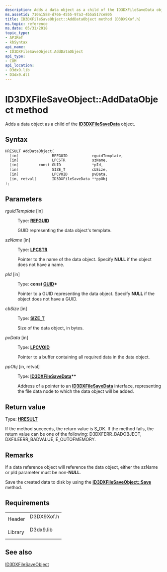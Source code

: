 ```yaml
---
description: Adds a data object as a child of the ID3DXFileSaveData object.
ms.assetid: 710a1588-d766-4555-97a3-4b5a517ce805
title: ID3DXFileSaveObject::AddDataObject method (D3DX9Xof.h)
ms.topic: reference
ms.date: 05/31/2018
topic_type: 
- APIRef
- kbSyntax
api_name: 
- ID3DXFileSaveObject.AddDataObject
api_type: 
- COM
api_location: 
- D3dx9.lib
- D3dx9.dll
---
```


# ID3DXFileSaveObject::AddDataObject method

Adds a data object as a child of the [**ID3DXFileSaveData**](id3dxfilesavedata.md) object.

## Syntax


```C++
HRESULT AddDataObject(
  [in]               REFGUID           rguidTemplate,
  [in]               LPCSTR            szName,
  [in]         const GUID              *pId,
  [in]               SIZE_T            cbSize,
  [in]               LPCVOID           pvData,
  [in, retval]       ID3DXFileSaveData **ppObj
);
```



## Parameters

<dl> <dt>

*rguidTemplate* \[in\]
</dt> <dd>

Type: **[REFGUID](/openspecs/windows_protocols/ms-oaut/6e7d7108-c213-40bc-8294-ac13fe68fd50)**

GUID representing the data object's template.

</dd> <dt>

*szName* \[in\]
</dt> <dd>

Type: **[**LPCSTR**](../winprog/windows-data-types.md)**

Pointer to the name of the data object. Specify **NULL** if the object does not have a name.

</dd> <dt>

*pId* \[in\]
</dt> <dd>

Type: **const [**GUID**](guid.md)\***

Pointer to a GUID representing the data object. Specify **NULL** if the object does not have a GUID.

</dd> <dt>

*cbSize* \[in\]
</dt> <dd>

Type: **[**SIZE\_T**](../winprog/windows-data-types.md)**

Size of the data object, in bytes.

</dd> <dt>

*pvData* \[in\]
</dt> <dd>

Type: **[**LPCVOID**](../winprog/windows-data-types.md)**

Pointer to a buffer containing all required data in the data object.

</dd> <dt>

*ppObj* \[in, retval\]
</dt> <dd>

Type: **[**ID3DXFileSaveData**](id3dxfilesavedata.md)\*\***

Address of a pointer to an [**ID3DXFileSaveData**](id3dxfilesavedata.md) interface, representing the file data node to which the data object will be added.

</dd> </dl>

## Return value

Type: **[**HRESULT**](https://msdn.microsoft.com/library/Bb401631(v=MSDN.10).aspx)**

If the method succeeds, the return value is S\_OK. If the method fails, the return value can be one of the following: D3DXFERR\_BADOBJECT, DXFILEERR\_BADVALUE, E\_OUTOFMEMORY.

## Remarks

If a data reference object will reference the data object, either the szName or pId parameter must be non-**NULL**.

Save the created data to disk by using the [**ID3DXFileSaveObject::Save**](id3dxfilesaveobject--save.md) method.

## Requirements



|                    |                                                                                       |
|--------------------|---------------------------------------------------------------------------------------|
| Header<br/>  | <dl> <dt>D3DX9Xof.h</dt> </dl> |
| Library<br/> | <dl> <dt>D3dx9.lib</dt> </dl>  |



## See also

<dl> <dt>

[ID3DXFileSaveObject](id3dxfilesaveobject.md)
</dt> </dl>

 

 
